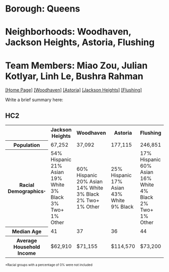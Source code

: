 # Borough: Queens
# Neighborhoods: Woodhaven, Jackson Heights, Astoria, Flushing
# Team Members: Miao Zou, Julian Kotlyar, Linh Le, Bushra Rahman
<a href='https://bushrarahman.github.io/Queens_HC11/'> [Home Page]</a> <a href='https://bushrarahman.github.io/Queens_HC11/Woodhaven.html'> [Woodhaven]</a> <a href='https://bushrarahman.github.io/Queens_HC11/astoria.html'> [Astoria]</a> <a href='https://bushrarahman.github.io/Queens_HC11/Jackson_Heights.html'> [Jackson Heights]</a> <a href='https://bushrarahman.github.io/Queens_HC11/flushing.html'> [Flushing]</a> <br>

<p> Write a brief summary here:</p>
<H2>HC2</H2>
<table width="100%">
  <tr>
    <th width="20%"></th>
    <th width="16%">Jackson Heights</th>
    <th width="16%">Woodhaven</th>
    <th width="16%">Astoria</th>
    <th width="16%">Flushing</th>
    <th width="16%">Queens Overall</th>
  </tr>
  <tr>
    <th>Population</th>
    <td>67,252</td>
    <td>37,092</td>
    <td>177,115</td>
    <td>246,851</td>
    <td>2,393,104</td>
  </tr>
  <tr>
    <th>Racial Demographics<span style="font-size:10px;">*</span></th>
    <td>54% Hispanic<br>21% Asian<br>19% White<br>3% Black<br>3% Two+<br>1% Other</td>
    <td>60% Hispanic<br>20% Asian<br>14% White<br>3% Black<br>2% Two+<br>1% Other</td>
    <td>25% Hispanic<br>17% Asian<br>43% White<br>9% Black</td>
    <td>17% Hispanic<br>60% Asian<br>16% White<br>4% Black<br>2% Two+<br>1% Other</td>
    <td>28% Hispanic<br>26% Asian<br>25% White<br>17% Black<br>3% Two+<br>2% Other</td>
  </tr>
  <tr>
    <th>Median Age</th>
    <td>41</td>
    <td>37</td>
    <td>36</td>
    <td>44</td>
    <td>40</td>
  </tr>
  <tr>
    <th>Average Household Income</th>
    <td>$62,910</td>
    <td>$71,155</td>
    <td>$114,570</td>
    <td>$73,200</td>
    <td>$75,886</td>
  </tr>
</table>
<span style="font-size:10px;">*Racial groups with a percentage of 0% were not included</span>
